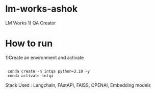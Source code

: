 # lm-works-ashok
LM Works 1) QA Creator 

# How to run 

1)Create an environment and activate

```

 conda create -n intqa python=3.10 -y
 conda activate intqa

```

Stack Used : Langchain, FAstAPI, FAISS, OPENAI, Embedding models 


